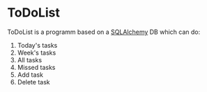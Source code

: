 # ToDoList
ToDoList is a programm based on a [SQLAlchemy](https://www.sqlalchemy.org/download.html) DB which can do:
1) Today's tasks
2) Week's tasks
3) All tasks
4) Missed tasks
5) Add task
6) Delete task
